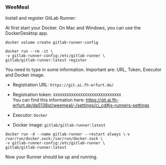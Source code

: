 
### WeeMeal
Install and register GitLab Runner:

At first start your Docker. On Mac and Windows, you can use the DockerDesktop app.
```shell  
docker volume create gitlab-runner-config
```  

```shell  
docker run --rm -it \
-v gitlab-runner-config:/etc/gitlab-runner \  
gitlab/gitlab-runner:latest register  
```  
You need to type in some information.
Important are: URL, Token, Executor and Docker image.

- Registration URL: `https://git.ai.fh-erfurt.de/`
- Registration token: `XXXXXXXXXXXXXXXXXXXXXXXXXXXXXX`  
  You can find this information here: https://git.ai.fh-erfurt.de/da5138st/weemeal/-/settings/ci_cd#js-runners-settings

- Executor: `Docker`
- Docker image: `gitlab/gitlab-runner:latest`

```shell  
docker run -d --name gitlab-runner --restart always \-v /var/run/docker.sock:/var/run/docker.sock \  
-v gitlab-runner-config:/etc/gitlab-runner \  
gitlab/gitlab-runner:latest  
```

Now your Runner should be up and running.
